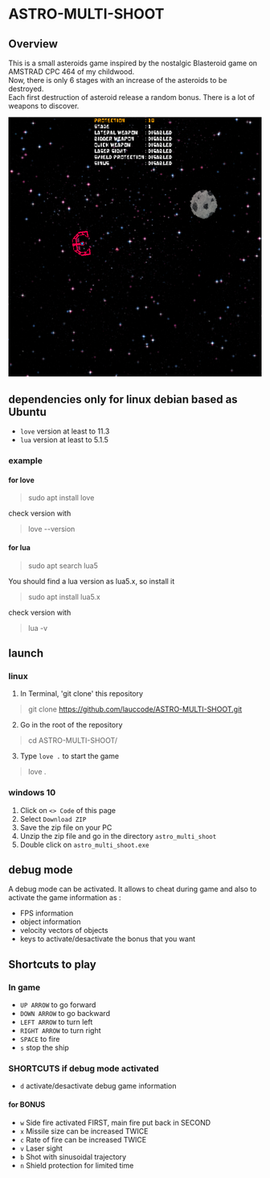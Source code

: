 # ASTRO-MULTI-SHOOT

## Overview 
This is a small asteroids game inspired by the nostalgic Blasteroid game on AMSTRAD CPC 464 of my childwood.  
Now, there is only 6 stages with an increase of the asteroids to be destroyed.  
Each first destruction of asteroid release a random bonus. There is a lot of weapons to discover.

![Texte alternatif](https://github.com/lauccode/ASTRO-MULTI-SHOOT/blob/main/inGame.png?raw=true)

## dependencies only for linux debian based as Ubuntu
- `love` version at least to 11.3
- `lua` version at least to 5.1.5

### example
#### for love

> sudo apt install love

check version with

> love --version

#### for lua

> sudo apt search lua5

You should find a lua version as lua5.x, so install it

> sudo apt install lua5.x

check version with

> lua -v

## launch

### linux
1. In Terminal, 'git clone' this repository
> git clone https://github.com/lauccode/ASTRO-MULTI-SHOOT.git
2. Go in the root of the repository
> cd ASTRO-MULTI-SHOOT/
3. Type `love .` to start the game
> love .

### windows 10
1. Click on `<> Code` of this page
2. Select `Download ZIP`
3. Save the zip file on your PC
4. Unzip the zip file and go in the directory `astro_multi_shoot`
5. Double click on `astro_multi_shoot.exe`

## debug mode
A debug mode can be activated.
It allows to cheat during game and also to activate the game information as :
- FPS information
- object information
- velocity vectors of objects
- keys to activate/desactivate the bonus that you want

## Shortcuts to play
### In game

- `UP ARROW`    to go forward
- `DOWN ARROW`  to go backward
- `LEFT ARROW`  to turn left
- `RIGHT ARROW` to turn right
- `SPACE`       to fire
- `s`           stop the ship

### SHORTCUTS if debug mode activated
- `d`           activate/desactivate debug game information

#### for BONUS
- `w`           Side fire activated FIRST, main fire put back in SECOND
- `x`           Missile size can be increased TWICE
- `c`           Rate of fire can be increased TWICE
- `v`           Laser sight
- `b`           Shot with sinusoidal trajectory
- `n`           Shield protection for limited time

